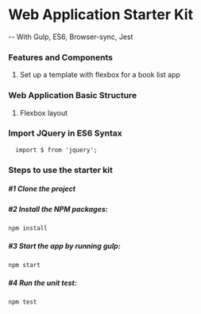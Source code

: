 # Web Application Starter Kit

-- With Gulp, ES6, Browser-sync, Jest

### Features and Components
1. Set up a template with flexbox for a book list app

### Web Application Basic Structure
1. Flexbox layout 

### Import JQuery in ES6 Syntax

```
  import $ from 'jquery';
```

### Steps to use the starter kit

##### #1 Clone the project

##### #2 Install the NPM packages:
  ```
  npm install
  ```

##### #3 Start the app by running gulp:
  ```
  npm start
  ```

##### #4 Run the unit test:
  ```
  npm test
  ```